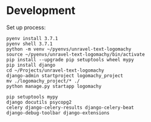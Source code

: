 # Development

Set up process:

    pyenv install 3.7.1
    pyenv shell 3.7.1
    python -m venv ~/pyenvs/unravel-text-logomachy
    source ~/pyenvs/unravel-text-logomachy/bin/activate
    pip install --upgrade pip setuptools wheel mypy
    pip install django
    cd ~/Projects/unravel-text-logomachy
    django-admin startproject logomachy_project
    mv ./logomachy_project/* ./
    python manage.py startapp logomachy
    
    pip setuptools mypy
    django docutils psycopg2
    celery django-celery-results django-celery-beat
    django-debug-toolbar django-extensions
    